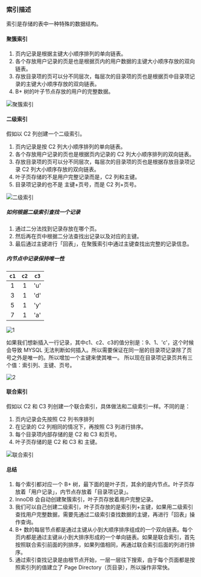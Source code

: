 ### 索引描述
索引是存储的表中一种特殊的数据结构。

#### 聚簇索引
1. 页内记录是根据主键大小顺序排列的单向链表。
2. 各个存放用户记录的页是也是根据页内的用户数据的主键大小顺序存放的双向链表。
3. 存放目录项的页可以分不同层次，每层次的目录项的页也是根据页中目录项记录的主键大小顺序存放的双向链表。
4. B+ 树的叶子节点存放的用户的完整数据。

![聚簇索引](https://kagami-1259053372.cos.ap-chengdu.myqcloud.com/images/15713779593976.jpg)


#### 二级索引
假如以 C2 列创建一个二级索引。
1. 页内记录是按 C2 列大小顺序排列的单向链表。
2. 各个存放用户记录的页也是根据页内记录的 C2 列大小顺序排列的双向链表。
3. 存放目录项的页可以分不同层次，每层次的目录项的页也是根据存放目录项记录 C2 列大小顺序存放的双向链表。
4. 叶子页存储的不是用户完整记录而是，C2 列和主键。
5. 目录项记录的也不是 主键+页号，而是 C2 列+页号。

![二级索引](https://kagami-1259053372.cos.ap-chengdu.myqcloud.com/images/15713780111487.jpg)


##### 如何根据二级索引查找一个记录
1. 通过二分法找到记录存放在哪个页。
2. 然后再在页中根据二分法查找出记录以及对应的主键。
3. 最后通过主键进行「回表」，在聚簇索引中通过主键查找出完整的记录信息。

##### 内节点中记录保持唯一性
|`c1`|`c2`|`c3`|
|:--:|:--:|:--:|
|1|1|'u'|
|3|1|'d'|
|5|1|'y'|
|7|1|'a'|

![1](https://kagami-1259053372.cos.ap-chengdu.myqcloud.com/images/15713780432587.jpg)


如果我们想新插入一行记录，其中c1、c2、c3的值分别是：9、1、'c'，这个时候会导致 MYSQL 无法判断如何插入。所以需要保证在同一层的目录项记录除了页号之外是唯一的。所以增加一个主键来使其唯一。
所以现在目录项记录页共有三个值：索引列、主键、页号。


![2](https://kagami-1259053372.cos.ap-chengdu.myqcloud.com/images/15713780559482.jpg)


#### 联合索引
假如以 C2 和 C3 列创建一个联合索引，具体做法和二级索引一样。不同的是：
1. 页内记录会先按照 C2 列书序排列
2. 在记录的 C2 列相同的情况下，再按照 C3 列进行排序。
3. 每个目录项内部存储的是 C2 和 C3 和页号。
4. 叶子页存储的是 C2 和 C3 和 主键。


![联合索引](https://kagami-1259053372.cos.ap-chengdu.myqcloud.com/images/15713780840154.jpg)





#### 总结
1. 每个索引都对应一个 B+ 树，最下面的是叶子页，其余的是内节点。叶子页存放着「用户记录」，内节点存放着「目录项记录」。
2. InnoDB 会自动创建聚簇索引，叶子页存放着用户完整记录。
3. 我们可以自己创建二级索引，叶子页存放的是索引列+主键，如果用二级索引查找用户完整数据，需要先通过二级索引查找数据的主键，再进行「回表」操作查询。
4. B+ 数的每层节点都是通过主键从小到大顺序排序组成的一个双向链表。每个页内都是通过主键从小到大排序形成的一个单向链表。如果是联合索引，首先按照联合索引前面的列排序，如果列值相同，再通过联合索引后面的列进行排序。
5. 通过索引查找记录是由根节点开始，一层一层往下搜索，由于每个页面都是按照索引列的值建立了 Page Directory（页目录），所以操作非常快。

